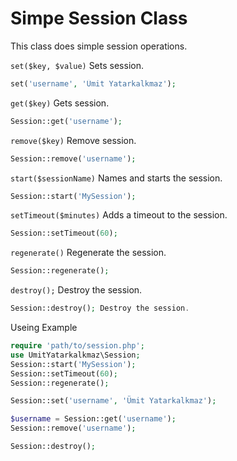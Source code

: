 # Simpe Session Class
This class does simple session operations.

`set($key, $value)` Sets session.
```php
set('username', 'Ümit Yatarkalkmaz');
```
`get($key)` Gets session.
```php
Session::get('username'); 
```
`remove($key)` Remove session.
```php
Session::remove('username'); 
```
`start($sessionName)` Names and starts the session.
```php
Session::start('MySession');
```
`setTimeout($minutes)` Adds a timeout to the session.
```php
Session::setTimeout(60);
```
`regenerate()` Regenerate the session.
```php
Session::regenerate();
```
`destroy();` Destroy the session.
```php
Session::destroy(); Destroy the session.
```

Useing Example
```php
require 'path/to/session.php';
use UmitYatarkalkmaz\Session;
Session::start('MySession');
Session::setTimeout(60);
Session::regenerate();

Session::set('username', 'Ümit Yatarkalkmaz');

$username = Session::get('username');
Session::remove('username');

Session::destroy();
```
